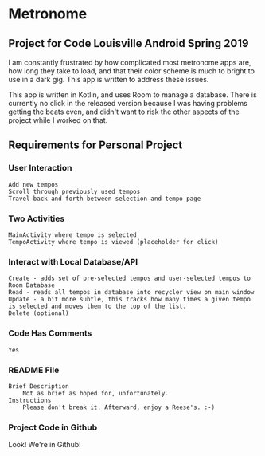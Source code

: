# Metronome

## Project for Code Louisville Android Spring 2019

I am constantly frustrated by how complicated most metronome apps are, how long they take to load, and that their color scheme is much to bright to use in a dark gig. This app is written to address these issues.

This app is written in Kotlin, and uses Room to manage a database. There is currently no click in the released version because I was having problems getting the beats even, and didn't want to risk the other aspects of the project while I worked on that.

## Requirements for Personal Project

### User Interaction  
    Add new tempos  
    Scroll through previously used tempos  
    Travel back and forth between selection and tempo page  

### Two Activities  
    MainActivity where tempo is selected  
    TempoActivity where tempo is viewed (placeholder for click)  

### Interact with Local Database/API  
    Create - adds set of pre-selected tempos and user-selected tempos to Room Database  
    Read - reads all tempos in database into recycler view on main window  
    Update - a bit more subtle, this tracks how many times a given tempo is selected and moves them to the top of the list.  
    Delete (optional)

### Code Has Comments  
    Yes

### README File  
    Brief Description  
        Not as brief as hoped for, unfortunately.  
    Instructions  
        Please don't break it. Afterward, enjoy a Reese's. :-)  


### Project Code in Github        
Look! We're in Github!

